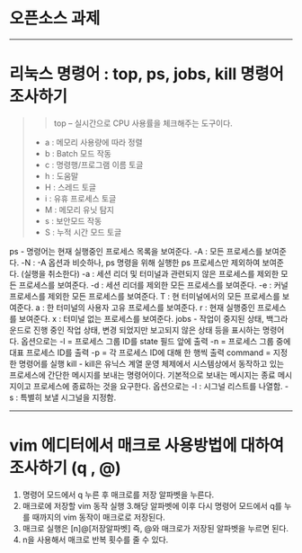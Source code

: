 # 오픈소스 과제

---
# 리눅스 명령어 : top, ps, jobs, kill 명령어 조사하기

>>top – 실시간으로 CPU 사용률을 체크해주는 도구이다.
>+ a : 메모리 사용량에 따라 정렬
>+ b : Batch 모드 작동
>+ c : 명령행/프로그램 이름 토글
>+ h : 도움말
>+ H : 스레드 토글
>+ i : 유휴 프로세스 토글
>+ M : 메모리 유닛 탐지
>+ s :  보안모드 작동
>+ S : 누적 시간 모드 토글

ps - 명령어는 현재 실행중인 프로세스 목록을 보여준다.
 -A : 모든 프로세스를 보여준다.
-N : -A 옵션과 비슷하나, ps 명령을 위해 실행한 ps 프로세스만 제외하여 보여준다. (실행을 취소한다)
-a : 세션 리더 및 터미널과 관련되지 않은 프로세스를 제외한 모든 프로세스를 보여준다.
-d : 세션 리더를 제외한 모든 프로세스를 보여준다.
-e : 커널 프로세스를 제외한 모든 프로세스를 보여준다.
T : 현 터미널에서의 모든 프로세스를 보여준다.
a : 한 터미널의 사용자 고유 프로세스를 보여준다.
r : 현재 실행중인 프로세스를 보여준다.
x : 터미널 없는 프로세스를 보여준다.
jobs - 작업이 중지된 상태, 백그라운드로 진행 중인 작업 상태, 변경 되었지만 보고되지 않은 상태 등을 표시하는 명령어다.
옵션으로는
 -l = 프로세스 그룹 ID를 state 필드 앞에 출력
 -n = 프로세스 그룹 중에 대표 프로세스 ID를 출력
 -p = 각 프로세스 ID에 대해 한 행씩 출력
 command = 지정한 명령어를 실행
kill - kill은 유닉스 계열 운영 체제에서 시스템상에서 동작하고 있는 프로세스에 간단한 메시지를 보내는 명령어이다. 기본적으로 보내는 메시지는 종료 메시지이고 프로세스에 종료하는 것을 요구한다. 
옵션으로는
-l : 시그널 리스트를 나열함.
-s : 특별히 보낼 시그널을 지정함.

---
# vim 에디터에서 매크로 사용방법에 대하여 조사하기 (q , @)

 1. 명령어 모드에서 q 누른 후 매크로를 저장 알파벳을 누른다.
2. 매크로에 저장할 vim 동작 실행
3.해당 알파벳에 이후 다시 명령어 모드에서 q를 누를 때까지의 vim 동작이 매크로로 저장된다.
4. 매크로 실행은 [n]@[저장알파벳] 즉, @와 매크로가 저장된 알파벳을 누르면 된다. 
5. n을 사용해서 매크로 반복 횟수를 줄 수 있다.
